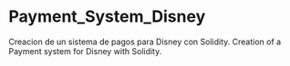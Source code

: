 # Payment_System_Disney
Creacion de un sistema de pagos para Disney con Solidity. Creation of a Payment system for Disney with Solidity.
